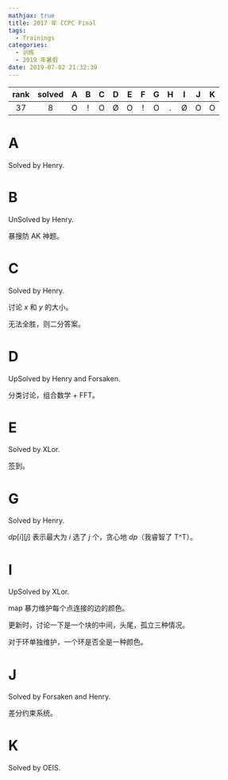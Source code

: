 ```yaml
---
mathjax: true
title: 2017 年 CCPC Final
tags:
  - Trainings
categories:
  - 训练
  - 2019 年暑假
date: 2019-07-02 21:32:39
---
```


| rank | solved |  A  |  B  |  C  |  D  |  E  |  F  |  G  |  H  |  I  |  J  |  K  |
| :--: | :----: | :-: | :-: | :-: | :-: | :-: | :-: | :-: | :-: | :-: | :-: | :-: |
|  37  |   8    |  O  |  !  |  O  |  Ø  |  O  |  !  |  O  |  .  |  Ø  |  O  |  O  |

<!--more-->

# A

Solved by Henry.

# B

UnSolved by Henry.

暴搜防 AK 神题。

# C

Solved by Henry.

讨论 $x$ 和 $y$ 的大小。

无法全胜，则二分答案。

# D

UpSolved by Henry and Forsaken.

分类讨论，组合数学 + FFT。

# E

Solved by XLor.

签到。

# G

Solved by Henry.

$dp[i][j]$ 表示最大为 $i$ 选了 $j$ 个，贪心地 $dp$（我睿智了 T^T）。

# I

UpSolved by XLor.

map 暴力维护每个点连接的边的颜色。

更新时，讨论一下是一个块的中间，头尾，孤立三种情况。

对于环单独维护，一个环是否全是一种颜色。

# J

Solved by Forsaken and Henry.

差分约束系统。

# K

Solved by OEIS.